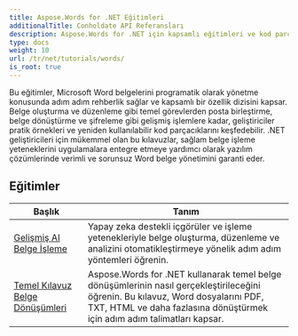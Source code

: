 ```yaml
---
title: Aspose.Words for .NET Eğitimleri
additionalTitle: Conholdate API Referansları
description: Aspose.Words for .NET için kapsamlı eğitimleri ve kod parçacıklarını keşfedin! Başlangıç seviyesindekilere uygun temel bilgilerden gelişmiş özelliklere kadar adım adım talimatlar sağlayın.
type: docs
weight: 10
url: /tr/net/tutorials/words/
is_root: true
---
```


Bu eğitimler, Microsoft Word belgelerini programatik olarak yönetme konusunda adım adım rehberlik sağlar ve kapsamlı bir özellik dizisini kapsar. Belge oluşturma ve düzenleme gibi temel görevlerden posta birleştirme, belge dönüştürme ve şifreleme gibi gelişmiş işlemlere kadar, geliştiriciler pratik örnekleri ve yeniden kullanılabilir kod parçacıklarını keşfedebilir. .NET geliştiricileri için mükemmel olan bu kılavuzlar, sağlam belge işleme yeteneklerini uygulamalara entegre etmeye yardımcı olarak yazılım çözümlerinde verimli ve sorunsuz Word belge yönetimini garanti eder.

## Eğitimler
| Başlık | Tanım |
| --- | --- | 
| [Gelişmiş AI Belge İşleme](./advanced-ai-document-processing/) | Yapay zeka destekli içgörüler ve işleme yetenekleriyle belge oluşturma, düzenleme ve analizini otomatikleştirmeye yönelik adım adım yöntemleri öğrenin. |
| [Temel Kılavuz Belge Dönüşümleri](./essential-guide-document-conversions/) | Aspose.Words for .NET kullanarak temel belge dönüşümlerinin nasıl gerçekleştirileceğini öğrenin. Bu kılavuz, Word dosyalarını PDF, TXT, HTML ve daha fazlasına dönüştürmek için adım adım talimatları kapsar. | 